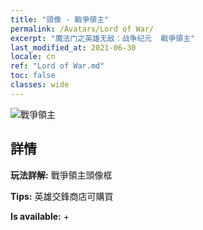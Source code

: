 ```yaml
---
title: "頭像 - 戰爭領主"
permalink: /Avatars/Lord of War/
excerpt: "魔法门之英雄无敌：战争纪元  戰爭領主"
last_modified_at: 2021-06-30
locale: cn
ref: "Lord of War.md"
toc: false
classes: wide
---
```

 ![戰爭領主](/images/a/avatarFrame_9.png)

## 詳情

 **玩法詳解:** 戰爭領主頭像框 

 **Tips:** 英雄交鋒商店可購買 

 **Is available:**  + 

